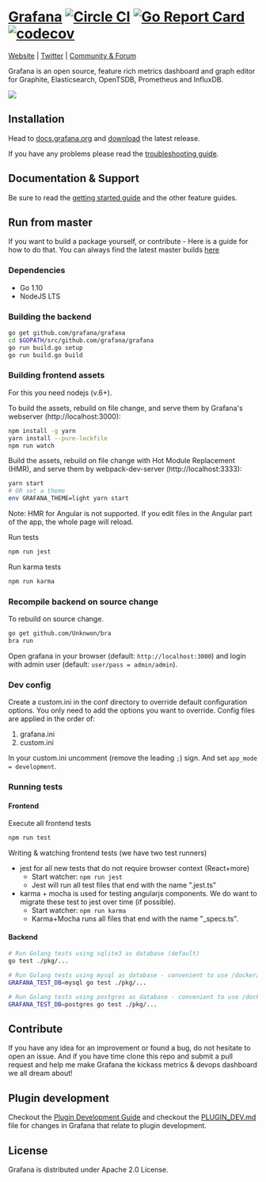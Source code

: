 [Grafana](https://grafana.com) [![Circle CI](https://circleci.com/gh/grafana/grafana.svg?style=svg)](https://circleci.com/gh/grafana/grafana) [![Go Report Card](https://goreportcard.com/badge/github.com/grafana/grafana)](https://goreportcard.com/report/github.com/grafana/grafana) [![codecov](https://codecov.io/gh/grafana/grafana/branch/master/graph/badge.svg)](https://codecov.io/gh/grafana/grafana)
================
[Website](https://grafana.com) |
[Twitter](https://twitter.com/grafana) |
[Community & Forum](https://community.grafana.com)

Grafana is an open source, feature rich metrics dashboard and graph editor for
Graphite, Elasticsearch, OpenTSDB, Prometheus and InfluxDB.

![](http://docs.grafana.org/assets/img/features/dashboard_ex1.png)

## Installation
Head to [docs.grafana.org](http://docs.grafana.org/installation/) and [download](https://grafana.com/get)
the latest release.

If you have any problems please read the [troubleshooting guide](http://docs.grafana.org/installation/troubleshooting/).

## Documentation & Support
Be sure to read the [getting started guide](http://docs.grafana.org/guides/gettingstarted/) and the other feature guides.

## Run from master
If you want to build a package yourself, or contribute - Here is a guide for how to do that. You can always find
the latest master builds [here](https://grafana.com/grafana/download)

### Dependencies

- Go 1.10
- NodeJS LTS

### Building the backend
```bash
go get github.com/grafana/grafana
cd $GOPATH/src/github.com/grafana/grafana
go run build.go setup
go run build.go build
```

### Building frontend assets

For this you need nodejs (v.6+).

To build the assets, rebuild on file change, and serve them by Grafana's webserver (http://localhost:3000):
```bash
npm install -g yarn
yarn install --pure-lockfile
npm run watch
```

Build the assets, rebuild on file change with Hot Module Replacement (HMR), and serve them by webpack-dev-server (http://localhost:3333):
```bash
yarn start
# OR set a theme
env GRAFANA_THEME=light yarn start
```
Note: HMR for Angular is not supported. If you edit files in the Angular part of the app, the whole page will reload.

Run tests 
```bash
npm run jest
```

Run karma tests
```bash
npm run karma
```

### Recompile backend on source change

To rebuild on source change.
```bash
go get github.com/Unknwon/bra
bra run
```

Open grafana in your browser (default: `http://localhost:3000`) and login with admin user (default: `user/pass = admin/admin`).

### Dev config

Create a custom.ini in the conf directory to override default configuration options.
You only need to add the options you want to override. Config files are applied in the order of:

1. grafana.ini
1. custom.ini

In your custom.ini uncomment (remove the leading `;`) sign. And set `app_mode = development`.

### Running tests

#### Frontend
Execute all frontend tests
```bash
npm run test
```

Writing & watching frontend tests (we have two test runners)

- jest for all new tests that do not require browser context (React+more)
   - Start watcher: `npm run jest`
   - Jest will run all test files that end with the name ".jest.ts"
- karma + mocha is used for testing angularjs components. We do want to migrate these test to jest over time (if possible).
  - Start watcher: `npm run karma`
  - Karma+Mocha runs all files that end with the name "_specs.ts".

#### Backend
```bash
# Run Golang tests using sqlite3 as database (default)
go test ./pkg/... 

# Run Golang tests using mysql as database - convenient to use /docker/blocks/mysql_tests
GRAFANA_TEST_DB=mysql go test ./pkg/... 

# Run Golang tests using postgres as database - convenient to use /docker/blocks/postgres_tests
GRAFANA_TEST_DB=postgres go test ./pkg/... 
```

## Contribute

If you have any idea for an improvement or found a bug, do not hesitate to open an issue.
And if you have time clone this repo and submit a pull request and help me make Grafana
the kickass metrics & devops dashboard we all dream about!

## Plugin development

Checkout the [Plugin Development Guide](http://docs.grafana.org/plugins/developing/development/) and checkout the [PLUGIN_DEV.md](https://github.com/grafana/grafana/blob/master/PLUGIN_DEV.md) file for changes in Grafana that relate to
plugin development.

## License

Grafana is distributed under Apache 2.0 License.

